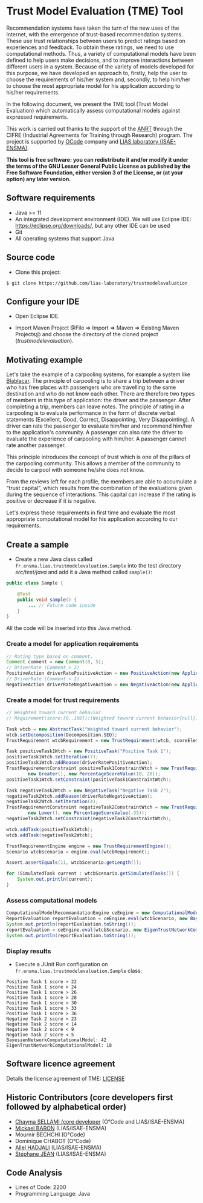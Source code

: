 # Trust Model Evaluation (TME) Tool

Recommendation systems have taken the turn of the new uses of the Internet, with the emergence of trust-based recommendation systems. These use trust relationships between users to predict ratings based on experiences and feedback. To obtain these ratings, we need to use computational methods. Thus, a variety of computational models have been defined to help users make decisions, and to improve interactions between different users in a system. Because of the variety of models developed for this purpose, we have developed an approach to, firstly, help the user to choose the requirements of his/her system and, secondly, to help him/her to choose the most appropriate model for his application according to his/her requirements.

In the following document, we present the TME tool (Trust Model Evaluation) which automatically assess computational models against expressed requirements.

This work is carried out thanks to the support of the [ANRT](https://www.anrt.asso.fr/fr) through the CIFRE (Industrial Agreements for Training through Research) program. The project is supported by [OCode](https://www.ocode.team/) company and [LIAS laboratory (ISAE-ENSMA)](https://www.lias-lab.fr/).

**This tool is free software: you can redistribute it and/or modify it under the terms of the GNU Lesser General Public License as published by the Free Software Foundation, either version 3 of the License, or (at your option) any later version.**

## Software requirements

* Java >= 11
* An integrated development environment (IDE). We will use Eclipse IDE: https://eclipse.org/downloads/, but any other IDE can be used
* Git
* All operating systems that support Java

## Source code

* Clone this project:

```console
$ git clone https://github.com/lias-laboratory/trustmodelevaluation
```

## Configure your IDE

* Open Eclipse IDE.

* Import Maven Project @File => Import => Maven => Existing Maven Projects@ and choose the directory of the cloned project (_trustmodelevaluation_).

## Motivating example

Let's take the example of a carpooling systems, for example a system like [Blablacar](https://www.blablacar.fr/). The principle of carpooling is to share a trip between a driver who has free places with passengers who are travelling to the same destination and who do not know each other. There are therefore two types of members in this type of application: the driver and the passenger. After completing a trip, members can leave notes. The principle of rating in a carpooling is to evaluate performance in the form of discrete verbal statements (Excellent, Good, Correct, Disappointing, Very Disappointing). A driver can rate the passenger to evaluate him/her and recommend him/her to the application's community. A passenger can also rate the driver to evaluate the experience of carpooling with him/her. A passenger cannot rate another passenger. 

This principle introduces the concept of trust which is one of the pillars of the carpooling community. This allows a member of the community to decide to carpool with someone he/she does not know.

From the reviews left for each profile, the members are able to accumulate a "trust capital", which results from the combination of the evaluations given during the sequence of interactions. This capital can increase if the rating is positive or decrease if it is negative.

Let's express these requirements in first time and evaluate the most appropriate computational model for his application according to our requirements.

## Create a sample

* Create a new Java class called `fr.ensma.lias.trustmodelevaluation.Sample` into the test directory _src/test/java_ and add it a Java method called `sample()`:

```java
public class Sample {

    @Test
    public void sample() {
        ... // Future code inside
    }
}
```

All the code will be inserted into this Java method.

### Create a model for application requirements

```java
// Rating type based on comment.
Comment comment = new Comment(0, 5);
// DriverRate (Comment > 2)
PositiveAction driverRatePositiveAction = new PositiveAction(new ApplicationRequirementConstraint(comment, new Greater(), new ApplicationRequirementValue(2)));
// DriverRate (Comment < 2)
NegativeAction driverRateNegativeAction = new NegativeAction(new ApplicationRequirementConstraint(comment, new Lower(), new ApplicationRequirementValue(2)));
```

### Create a model for trust requirements

```java
// Weighted toward current behavior.
// Requirement(score:[0..100]):(Weighted toward current behavior{null})^1>>[(Positive Task 1{score>+10%})^7;(Negative Task 2{score<-20%})^4]

Task wtcb = new AbstractTask("Weighted toward current behavior");
wtcb.setDecomposition(Decomposition.SEQ);
TrustRequirement wtcbRequirement = new TrustRequirement(wtcb, scoreElement);

Task positiveTask1Wtch = new PositiveTask("Positive Task 1");
positiveTask1Wtch.setIteration(7);
positiveTask1Wtch.addReason(driverRatePositiveAction);
TrustRequirementConstraint positiveTask1ConstraintWtch = new TrustRequirementConstraint(scoreElement,
		new Greater(), new PercentageScoreValue(10, 20));
positiveTask1Wtch.setConstraint(positiveTask1ConstraintWtch);

Task negativeTask2Wtch = new NegativeTask("Negative Task 2");
negativeTask2Wtch.addReason(driverRateNegativeAction);
negativeTask2Wtch.setIteration(4);
TrustRequirementConstraint negativeTask2ConstraintWtch = new TrustRequirementConstraint(scoreElement,
		new Lower(), new PercentageScoreValue(-35));
negativeTask2Wtch.setConstraint(negativeTask2ConstraintWtch);

wtcb.addTask(positiveTask1Wtch);
wtcb.addTask(negativeTask2Wtch);

TrustRequirementEngine engine = new TrustRequirementEngine();
Scenario wtcbScenario = engine.eval(wtcbRequirement);

Assert.assertEquals(11, wtcbScenario.getLength());

for (SimulatedTask current : wtcbScenario.getSimulatedTasks()) {
    System.out.println(current);
}
```

### Assess computational models

```java
ComputationalModelRecommandationEngine ceEngine = new ComputationalModelRecommandationEngine();
ReportEvaluation reportEvaluation = ceEngine.eval(wtcbScenario, new BayesienNetworkComputationalModel(), new ArithmeticFunction());
System.out.println(reportEvaluation.toString());
reportEvaluation = ceEngine.eval(wtcbScenario, new EigenTrustNetworkComputationalModel(), new ArithmeticFunction());
System.out.println(reportEvaluation.toString());
```

### Display results

* Execute a JUnit Run configuration on `fr.ensma.lias.trustmodelevaluation.Sample` class:

```console
Positive Task 1 score > 22
Positive Task 1 score > 24
Positive Task 1 score > 26
Positive Task 1 score > 28
Positive Task 1 score > 30
Positive Task 1 score > 33
Positive Task 1 score > 36
Negative Task 2 score < 23
Negative Task 2 score < 14
Negative Task 2 score < 9
Negative Task 2 score < 5
BayesienNetworkComputationalModel: 42
EigenTrustNetworkComputationalModel: 18
```

## Software licence agreement

Details the license agreement of TME: [LICENSE](LICENSE)

## Historic Contributors (core developers first followed by alphabetical order)

* [Chayma SELLAMI (core developer](https://www.lias-lab.fr/members/chaymasellami/) (O°Code and LIAS/ISAE-ENSMA)
* [Mickael BARON](https://www.lias-lab.fr/members/mickaelbaron/) (LIAS/ISAE-ENSMA)
* Mournir BECHCHI (O°Code)
* Dominique CHABOT (O°Code)
* [Allel HADJALI](https://www.lias-lab.fr/members/allelhadjali/) (LIAS/ISAE-ENSMA)
* [Stéphane JEAN](https://www.lias-lab.fr/members/stephanejean/) (LIAS/ISAE-ENSMA)

## Code Analysis

* Lines of Code: 2200
* Programming Language: Java
